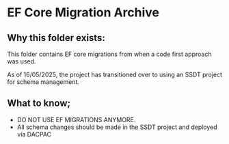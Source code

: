 # EF Core Migration Archive

## Why this folder exists:

This folder contains EF core migrations from when a code first approach was used.

As of 16/05/2025, the project has transitioned over to using an SSDT project for schema management.


## What to know;

- DO NOT USE EF MIGRATIONS ANYMORE. 
- All schema changes should be made in the SSDT project and deployed via DACPAC